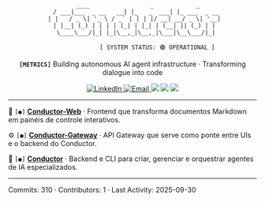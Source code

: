<div align="center">

```
   ____                 _            _
  / ___|___  _ __   __| |_   _  ___| |_ ___  _ __
 | |   / _ \| '_ \ / _` | | | |/ __| __/ _ \| '__|
 | |__| (_) | | | | (_| | |_| | (__| || (_) | |
  \____\___/|_| |_|\__,_|\__,_|\___|\__\___/|_|

              [ SYSTEM STATUS: 🟢 OPERATIONAL ]
```

**`[METRICS]`** Building autonomous AI agent infrastructure · Transforming dialogue into code

</div>

<p align="center">
  <a href="https://www.linkedin.com/in/cezar-fuhr-3513252b/">
    <img src="https://img.shields.io/badge/LinkedIn-0077B5?style=for-the-badge&logo=linkedin&logoColor=white" alt="LinkedIn">
  </a>
  <a href="mailto:primoia.dev@gmail.com">
    <img src="https://img.shields.io/badge/Email-D14836?style=for-the-badge&logo=gmail&logoColor=white" alt="Email">
  </a>
  <img src="https://img.shields.io/badge/Python-3776AB?style=for-the-badge&logo=python&logoColor=white" />
  <img src="https://img.shields.io/badge/TypeScript-3178C6?style=for-the-badge&logo=typescript&logoColor=white" />
  <img src="https://img.shields.io/badge/Docker-2496ED?style=for-the-badge&logo=docker&logoColor=white" />
</p>

---



🧠 `[●]` **[Conductor-Web](https://github.com/cezarfuhr/conductor-web)** · Frontend que transforma documentos Markdown em painéis de controle interativos.

⚙️ `[●]` **[Conductor-Gateway](https://github.com/cezarfuhr/conductor-gateway)** · API Gateway que serve como ponte entre UIs e o backend do Conductor.

🤖 `[●]` **[Conductor](https://github.com/cezarfuhr/conductor)** · Backend e CLI para criar, gerenciar e orquestrar agentes de IA especializados.

---

Commits: 310 · Contributors: 1 · Last Activity: 2025-09-30